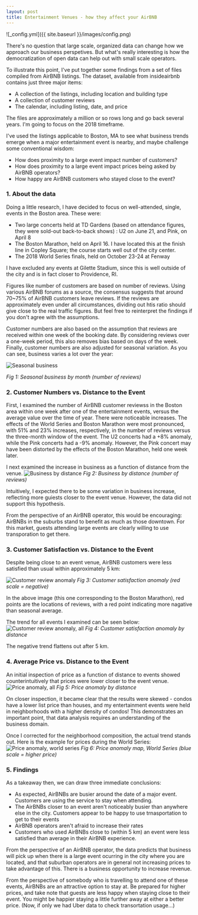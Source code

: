 ```yaml
---
layout: post
title: Entertainment Venues - how they affect your AirBNB
---
```


![_config.yml]({{ site.baseurl }}/images/config.png)


There's no question that large scale, organized data can change how we approach our business perspetives.  But what's really interesting is how the democratization of open data can help out with small scale operators.

To illustrate this point, I've put together some findings from a set of files compiled from AirBNB listings.  The dataset, available from insideairbnb contains just three major items:
 - A collection of the listings, including location and building type
 - A collection of customer reviews
 - The calendar, including listing, date, and price
 
The files are approximately a million or so rows long and go back several years.  I'm going to focus on the 2018 timeframe.
 
I've used the listings applicable to Boston, MA to see what business trends emerge when a major entertainment event is nearby, and maybe challenge some conventional wisdom:
 - How does proximity to a large event impact number of customers?
 - How does proximity to a large event impact prices being asked by AirBNB operators?
 - How happy are AirBNB customers who stayed close to the event?
 
### 1.  About the data

Doing a little research, I have decided to focus on well-attended, single, events in the Boston area.  These were:
 - Two large concerts held at TD Gardens (based on attendance figures, they were sold-out back-to-back shows) : U2 on June 21, and Pink, on April 8
 - The Boston Marathon, held on April 16.  I have located this at the finish line in Copley Square; the course starts well out of the city center.
 - The 2018 World Series finals, held on October 23-24 at Fenway
 
I have excluded any events at Gilette Stadium, since this is well outside of the city and is in fact closer to Providence, RI.
 
Figures like number of customers are based on number of reviews.  Using various AirBNB forums as a source, the consensus suggests that around 70~75% of AirBNB customers leave reviews.  If the reviews are approximately even under all circumstances, dividing out htis ratio should give close to the real traffic figures.  But feel free to reinterpret the findings if you don't agree with the assumptions.

Customer numbers are also based on the assumption that reviews are received within one week of the booking date.  By considering reviews over a one-week period, this also removes bias based on days of the week.  Finally, customer numbers are also adjusted for seasonal variation.  As you can see, business varies a lot over the year:

![Seasonal business](https://ismith1024.github.io/images/seasonal_guests.png)

*Fig 1: Seasonal business by month (number of reviews)*
 
### 2.  Customer Numbers vs. Distance to the Event

First, I examined the number of AirBNB customer reviewss in the Boston area within one week after one of the entertainment events, versus the average value over the time of year.  There were noticeable increases.  The effects of the World Series and Boston Marathon were most pronounced, with 51% and 23% increases, respectively, in the number of reviews versus the three-month window of the event.  The U2 concerts had a +8% anomaly, while the Pink concerts had a -9% anomaly.  However, the Pink concert may have been distorted by the effects of the Boston Marathon, held one week later.

I next examined the increase in business as a function of distance from the venue.
![Business by distance](https://ismith1024.github.io/images/guests_by_distance.png)
*Fig 2: Business by distance (number of reviews)*

Intuitively, I expected there to be some variation in business increase, reflecting more guiests closer to the event venue.  However, the data did not support this hypothesis.  

From the perspective of an AirBNB operator, this would be encouraging: AirBNBs in the suburbs stand to benefit as much as those downtown.  For this market, guests attending large events are clearly willing to use transporation to get there.

### 3.  Customer Satisfaction vs. Distance to the Event

Despite being close to an event venue, AirBNB customers were less satisfied than usual within approximately 5 km:

![Customer review anomaly](https://ismith1024.github.io/images/boston_marathon_sentiment_anomaly.png)
*Fig 3: Customer satisfaction anomaly (red scale = negative)*

In the above image (this one corresponding to the Boston Marathon), red points are the locations of reviews, with a red point indicating more nagative than seasonal average.

The trend for all events I examined can be seen below:
![Customer review anomaly, all](https://ismith1024.github.io/images/sent_by_distance.png)
*Fig 4: Customer satisfaction anomaly by distance*

The negative trend flattens out after 5 km.


### 4.  Average Price vs. Distance to the Event
An initial inspection of price as a function of distance to events showed counterintuitively that prices were lower closer to the event venue.  
![Price anomaly, all](https://ismith1024.github.io/images/price_dist_wrong.png)
*Fig 5: Price anomaly by distance*

On closer inspection, it became clear that the results were skewed - condos have a lower list price than houses, and my entertainment events were held in neighborhoods with a higher density of condos!  This demonstrates an important point, that data analysis requires an understanding of the business domain.

Once I corrected for the neighborhood composition, the actual trend stands out.  Here is the example for prices during the World Series:
![Price anomaly, world series](https://ismith1024.github.io/images/price_map.png)
*Fig 6: Price anomaly map, World Series (blue scale = higher price)*


### 5.  Findings
As a takeaway then, we can draw three immediate conclusions:

 - As expected, AirBNBs are busier around the date of a major event.  Customers are using the service to stay when attending.
 - The AirBNBs closer to an event aren't noticeably busier than anywhere else in the city.  Customers appear to be happy to use trnasportation to get to their events
 - AirBNB operators aren't afraid to increase their rates
 - Customers who used AirBNBs close to (within 5 km) an event were less satisfied than average in their AirBNB experience.

From the perspective of an AirBNB operator, the data predicts that business will pick up when there is a large event ocurring in the city where you are located, and that suburban operators are in general not increasing prices to take advantage of this.  There is a business opportunity to increase revenue.

From the perspective of somebody who is travelling to attend one of these events, AirBNBs are an attractive option to stay at.  Be prepared for higher prices, and take note that guests are less happy when staying close to their event.  You might be happier staying a little further away at either a better price.  (Now, if only we had Uber data to check transortation usage...)
